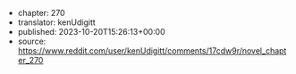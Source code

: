 - chapter: 270
- translator: kenUdigitt
- published: 2023-10-20T15:26:13+00:00
- source: https://www.reddit.com/user/kenUdigitt/comments/17cdw9r/novel_chapter_270
